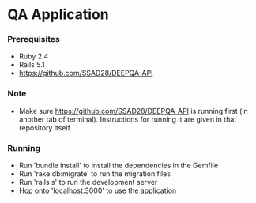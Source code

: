 # QA Application

### Prerequisites

* Ruby 2.4
* Rails 5.1
* https://github.com/SSAD28/DEEPQA-API

### Note

* Make sure https://github.com/SSAD28/DEEPQA-API is running first (in another tab of terminal). Instructions for running it are given in that repository itself.

### Running

* Run 'bundle install' to install the dependencies in the Gemfile
* Run 'rake db:migrate' to run the migration files
* Run 'rails s' to run the development server
* Hop onto 'localhost:3000' to use the application
